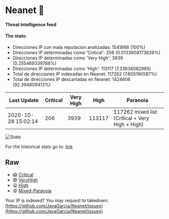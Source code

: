 # Neanet :hocho:
#### Threat intelligence feed
#### The stats:

- Direcciones IP con mala reputacion analizadas: 1541868 (100%)
- Direcciones IP determinadas como 'Critical':  206 (0.0133604173639%)
- Direcciones IP determinadas como 'Very High':  3939 (0.255469339788%)
- Direcciones IP determinadas como 'High':  113117 (7.33636082985)
- Total de direcciones IP indexadas en Neanet:  117262 (7.605190587%)
- Total de direcciones IP descartadas en Neanet:  1424606 (92.394809413%)

| Last Update | Critical | Very High | High | Paranoia |
| --- | --- | --- | --- | --- |
| 2020-10-28 15:02:14 | 206 | 3939 | 113117 | 117262 mixed list (Critical + Very High + High)|

![Stats](https://docs.google.com/spreadsheets/d/e/2PACX-1vSnaNMIXVabIpDJjufMlzH7poXnshF3mgd8Is1g9ytUEzVsP5my4Trn8f-xkoLLQ38xpL3HtmUexLo6/pubchart?oid=501124687&format=image)

For the historical stats go to: [link](/stats.csv)
## Raw
- :scream: [Critical](https://raw.githubusercontent.com/JavaGarcia/Neanet/master/blacklists/neanet_critical.txt)
- :fearful: [VeryHigh](https://raw.githubusercontent.com/JavaGarcia/Neanet/master/blacklists/neanet_veryHigh.txtt)
- :frowning: [High](https://raw.githubusercontent.com/JavaGarcia/Neanet/master/blacklists/neanet_high.txt)
- :dizzy_face: [Mixed-Paranoia](https://raw.githubusercontent.com/JavaGarcia/Neanet/master/blacklists/neanet_all.txt)


Your IP is indexed? You may request to takedown. [https://github.com/JavaGarcia/Neanet/issues](https://github.com/JavaGarcia/Neanet/issues)




































































































































































































































































































































































































































































































































































































































































































































































































































































































































































































































































































































































































































































































































































































































































































































































































































































































































































































